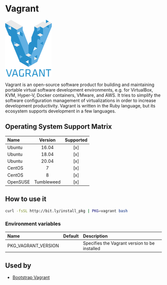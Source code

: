 # Vagrant

![Logo](../../docs/img/vagrant.png)

Vagrant is an open-source software product for building and
maintaining portable virtual software development environments, e.g.
for VirtualBox, KVM, Hyper-V, Docker containers, VMware, and AWS. It
tries to simplify the software configuration management of
virtualizations in order to increase development productivity. Vagrant
is written in the Ruby language, but its ecosystem supports
development in a few languages.

## Operating System Support Matrix

| Name       | Version    | Supported |
|:-----------|:----------:|:---------:|
| Ubuntu     | 16.04      | [x]       |
| Ubuntu     | 18.04      | [x]       |
| Ubuntu     | 20.04      | [x]       |
| CentOS     | 7          | [x]       |
| CentOS     | 8          | [x]       |
| OpenSUSE   | Tumbleweed | [x]       |

## How to use it

```bash
curl -fsSL http://bit.ly/install_pkg | PKG=vagrant bash
```
### Environment variables

| Name                | Default | Description                                   |
|:--------------------|:--------|:----------------------------------------------|
| PKG_VAGRANT_VERSION |         | Specifies the Vagrant version to be installed |

## Used by

- [Bootstrap Vagrant](https://github.com/electrocucaracha/bootstrap-vagrant)
